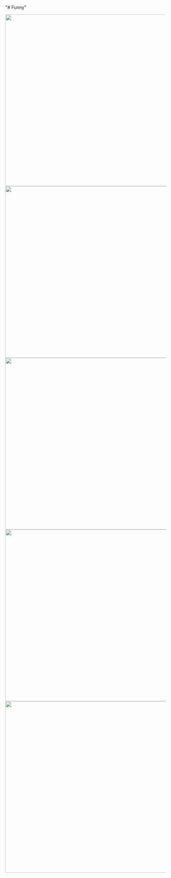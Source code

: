 "# Funny" 

<img width="540" src="screenshots/screen1.png"/><img width="540" src="screenshots/screen2.png"/><img width="540" src="screenshots/screen3.png"/><img width="540" src="screenshots/screen4.png"/><img width="540" src="screenshots/screen5.png"/>